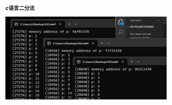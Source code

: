 ### c语言二分法
![Image text](https://github.com/zhaoxu1943/way2google/blob/27152d5c3502b7edfabff1e7285a8342b5d54a7f/img/mem.png)